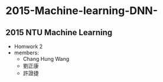 # 2015-Machine-learning-DNN-

## 2015 NTU Machine Learning
* Homwork 2
* members:
	* Chang Hung Wang
	* 劉正康
	* 許證捷
